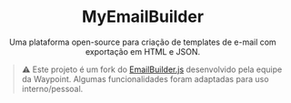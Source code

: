 <div align="center">
  <h1>MyEmailBuilder</h1>
  <p align="center">
    Uma plataforma open-source para criação de templates de e-mail com exportação em HTML e JSON.
  </p>
</div>

> ⚠️ Este projeto é um fork do [EmailBuilder.js](https://github.com/usewaypoint/email-builder-js) desenvolvido pela equipe da Waypoint. Algumas funcionalidades foram adaptadas para uso interno/pessoal.
